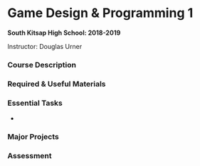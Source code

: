 # Game Design & Programming 1
**South Kitsap High School: 2018-2019**

Instructor: Douglas Urner

### Course Description

### Required & Useful Materials

### Essential Tasks

* 

### Major Projects

### Assessment
